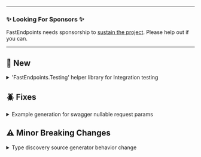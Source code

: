 
---

### ✨ Looking For Sponsors ✨

FastEndpoints needs sponsorship to [sustain the project](https://github.com/FastEndpoints/FastEndpoints/issues/449). Please help out if you can.

---

<!-- <details><summary>title text</summary></details> -->

## 🔖 New

<details><summary>'FastEndpoints.Testing' helper library for Integration testing</summary>

Please see the [documentation](https://fast-endpoints.com/docs/integration-unit-testing#integration-testing) for details.

</details>

<!-- ## 🚀 Improvements -->

## 🪲 Fixes

<details><summary>Example generation for swagger nullable request params</summary>

Swagger schema example was being auto generated for request parameters even if the field (DTO property) is nullable. See bug report [here](https://github.com/FastEndpoints/FastEndpoints/issues/477). Which is not the desired behavior. 

Now the examples are only auto generated if developer hasn't decorated the property with a XML example or `[DefaultValue(...)]` attribute for nullable properties.

Non-nullable properties will always get the example/default values filled in the following order: `[DefaultValue(...)]` attribute > XML Comment > Auto generated example

</details>


## ⚠️ Minor Breaking Changes

<details><summary>Type discovery source generator behavior change</summary>

The source generator no longer automatically discovers types from referenced assemblies/projects.
You now have to add the `FastEndpoints.Generator` package to each project you'd like to use type discovery with and register the discovered types per assembly like so:
```cs
builder.Services.AddFastEndpoints(o =>
{
    o.SourceGeneratorDiscoveredTypes.AddRange(MyApplication.DiscoveredTypes.All);
    o.SourceGeneratorDiscoveredTypes.AddRange(SomeClassLib.DiscoveredTypes.All);
})
```

</details>